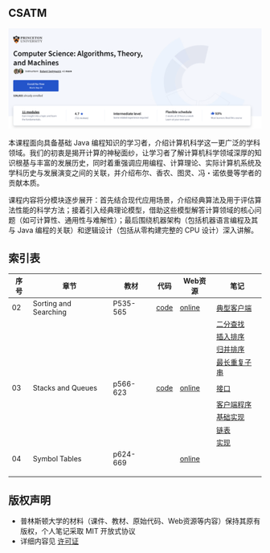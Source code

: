 ## CSATM

![image-20250914154317293](assets/image-20250914154317293.png)

本课程面向具备基础 Java 编程知识的学习者，介绍计算机科学这一更广泛的学科领域。我们的初衷是揭开计算的神秘面纱，让学习者了解计算机科学领域深厚的知识根基与丰富的发展历史，同时着重强调应用编程、计算理论、实际计算机系统及学科历史与发展演变之间的关联，并介绍布尔、香农、图灵、冯・诺依曼等学者的贡献本质。 

课程内容将分模块逐步展开：首先结合现代应用场景，介绍经典算法及用于评估算法性能的科学方法；接着引入经典理论模型，借助这些模型解答计算领域的核心问题（如可计算性、通用性与难解性）；最后围绕机器架构（包括机器语言编程及其与 Java 编程的关联）和逻辑设计（包括从零构建完整的 CPU 设计）深入讲解。



## 索引表

| 序号 | 章节                  | 教材     | 代码                                               | Web资源                                                      | 笔记                                                         |
| ---- | --------------------- | -------- | -------------------------------------------------- | ------------------------------------------------------------ | ------------------------------------------------------------ |
| 02   | Sorting and Searching | P535-565 | <a href="02 - Sorting and Searching/code">code</a> | <a href="https://introcs.cs.princeton.edu/java/42sort/">online</a> | <a href="02 - Sorting and Searching/notes/典型客户端程序.md">典型客户端</a> |
|      |                       |          |                                                    |                                                              | <a href="02 - Sorting and Searching/notes/二分查找.md">二分查找</a> |
|      |                       |          |                                                    |                                                              | <a href="02 - Sorting and Searching/notes/插入排序.md">插入排序</a> |
|      |                       |          |                                                    |                                                              | <a href="02 - Sorting and Searching/notes/归并排序.md">归并排序</a> |
|      |                       |          |                                                    |                                                              | <a href="02 - Sorting and Searching/notes/最长重复子串.md">最长重复子串</a> |
| 03   | Stacks and Queues     | p566-623 | <a href="03 - Stacks and Queues/code">code</a>     | <a href="https://introcs.cs.princeton.edu/java/43stack/">online</a> | <a href="03 - Stacks and Queues/notes/接口.md">接口</a>      |
|      |                       |          |                                                    |                                                              | <a href="03 - Stacks and Queues/notes/客户端程序.md">客户端程序</a> |
|      |                       |          |                                                    |                                                              | <a href="03 - Stacks and Queues/notes/基础实现.md">基础实现</a> |
|      |                       |          |                                                    |                                                              | <a href="03 - Stacks and Queues/notes/链表.md">链表</a>      |
|      |                       |          |                                                    |                                                              | <a href="03 - Stacks and Queues/notes/实现.md">实现</a>      |
| 04   | Symbol Tables         | p624-669 |                                                    | <a href="https://introcs.cs.princeton.edu/java/44st/">online</a> |                                                              |
|      |                       |          |                                                    |                                                              |                                                              |
|      |                       |          |                                                    |                                                              |                                                              |
|      |                       |          |                                                    |                                                              |                                                              |



## 版权声明

- 普林斯顿大学的材料（课件、教材、原始代码、Web资源等内容）保持其原有版权，个人笔记采取 MIT 开放式协议
- 详细内容见 <a href="LICENSE">许可证</a>

